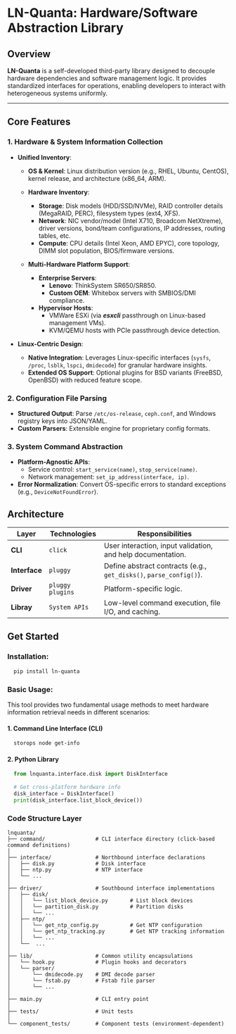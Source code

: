 # LN-Quanta: Hardware/Software Abstraction Library

## Overview
**LN-Quanta** is a self-developed third-party library designed to decouple hardware dependencies and software 
management logic. It provides standardized interfaces for operations, enabling developers to interact with 
heterogeneous systems uniformly.

---

## Core Features

### 1. **Hardware & System Information Collection**  
- **Unified Inventory**:  
  - **OS & Kernel**: Linux distribution version (e.g., RHEL, Ubuntu, CentOS), kernel release, and architecture (x86_64, ARM).
  - **Hardware Inventory**:  
    - **Storage**: Disk models (HDD/SSD/NVMe), RAID controller details (MegaRAID, PERC), filesystem types (ext4, XFS).  
    - **Network**: NIC vendor/model (Intel X710, Broadcom NetXtreme), driver versions, bond/team configurations, IP addresses, routing tables, etc.  
    - **Compute**: CPU details (Intel Xeon, AMD EPYC), core topology, DIMM slot population, BIOS/firmware versions.

  - **Multi-Hardware Platform Support**:  
    - **Enterprise Servers**:
      - **Lenovo**: ThinkSystem SR650/SR850.
      - **Custom OEM**: Whitebox servers with SMBIOS/DMI compliance.
    - **Hypervisor Hosts**:
      - VMWare ESXi (via ***esxcli*** passthrough on Linux-based management VMs).
      - KVM/QEMU hosts with PCIe passthrough device detection.

- **Linux-Centric Design**:  
  - **Native Integration**: Leverages Linux-specific interfaces (`sysfs`, `/proc`, `lsblk`, `lspci`, `dmidecode`) for granular hardware insights.  
  - **Extended OS Support**: Optional plugins for BSD variants (FreeBSD, OpenBSD) with reduced feature scope.  

### 2. **Configuration File Parsing**
- **Structured Output**: Parse `/etc/os-release`, `ceph.conf`, and Windows registry keys into JSON/YAML.
- **Custom Parsers**: Extensible engine for proprietary config formats.

### 3. **System Command Abstraction**
- **Platform-Agnostic APIs**:
  - Service control: `start_service(name)`, `stop_service(name)`.
  - Network management: `set_ip_address(interface, ip)`.
- **Error Normalization**: Convert OS-specific errors to standard exceptions (e.g., `DeviceNotFoundError`).

## Architecture

| **Layer**     | **Technologies** | **Responsibilities**                                               |
|---------------|------------------|--------------------------------------------------------------------|
| **CLI**       | `click`          | User interaction, input validation, and help documentation.        |
| **Interface** | `pluggy`         | Define abstract contracts (e.g., `get_disks()`, `parse_config()`). |
| **Driver**    | `pluggy plugins` | Platform-specific logic.                                           |
| **Libray**    | `System APIs`    | Low-level command execution, file I/O, and caching.                |

## Get Started

### Installation:

```bash
  pip install ln-quanta
```

### Basic Usage:

This tool provides two fundamental usage methods to meet hardware information retrieval needs in different scenarios:

#### 1. Command Line Interface (CLI)
```bash
  storops node get-info
```

#### 2. Python Library
```python
  from lnquanta.interface.disk import DiskInterface
  
  # Get cross-platform hardware info
  disk_interface = DiskInterface()
  print(disk_interface.list_block_device())
```

### Code Structure Layer
```
lnquanta/
├── command/                # CLI interface directory (click-based command definitions)
│
├── interface/              # Northbound interface declarations
│   ├── disk.py             # Disk interface
│   ├── ntp.py              # NTP interface
│   └── ...        
│  
├── driver/                 # Southbound interface implementations
│   ├── disk/               
│   │   └── list_block_device.py       # List block devices
│   │   └── partition_disk.py          # Partition disks
│   │   └── ...       
│   ├── ntp/               
│   │   └── get_ntp_config.py          # Get NTP configuration
│   │   └── get_ntp_tracking.py        # Get NTP tracking information
│   │   └── ...             
│   └──  ... 
│
├── lib/                    # Common utility encapsulations
│   └── hook.py             # Plugin hooks and decorators
│   └── parser/
│       └── dmidecode.py    # DMI decode parser
│       └── fstab.py        # Fstab file parser
│       └── ...   
│
├── main.py                 # CLI entry point
│
├── tests/                  # Unit tests
│
└── component_tests/        # Component tests (environment-dependent)
```
